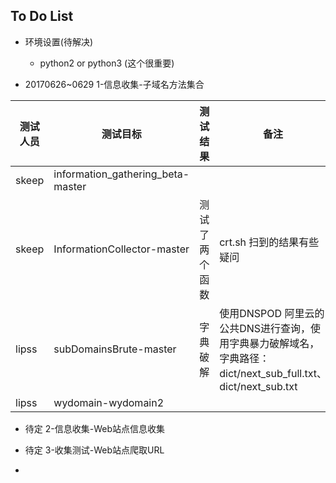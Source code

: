 ## To Do List

- 环境设置(待解决)
    - python2 or python3 (这个很重要)    


- 20170626~0629 1-信息收集-子域名方法集合


| 测试人员 | 测试目标                          | 测试结果 |  备注                                                                                                      |
| -------- | --------------------------------- | -------- | --------                                                                                                   |
| skeep    | information_gathering_beta-master |          |                                                                                                            |
| skeep    | InformationCollector-master       | 测试了两个函数   |    crt.sh 扫到的结果有些疑问                                                                                                        |
| lipss    | subDomainsBrute-master            | 字典破解 | 使用DNSPOD 阿里云的公共DNS进行查询，使用字典暴力破解域名，字典路径：dict/next_sub_full.txt、dict/next_sub.txt |
| lipss    | wydomain-wydomain2                |          |                                                                                                            |


- 待定 2-信息收集-Web站点信息收集

- 待定 3-收集测试-Web站点爬取URL

-




